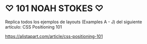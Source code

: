# ♡ 101  NOAH  STOKES ♡

Replica todos los ejemplos de layouts (Examples A - J) del siguiente artículo: CSS Positioning 101

https://alistapart.com/article/css-positioning-101
